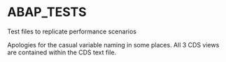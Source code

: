 # ABAP_TESTS
Test files to replicate performance scenarios

Apologies for the casual variable naming in some places. All 3 CDS views are contained within the CDS text file.
